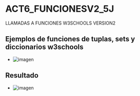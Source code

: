 # ACT6_FUNCIONESV2_5J
LLAMADAS A  FUNCIONES W3SCHOOLS VERSION2
## Ejemplos de funciones de tuplas, sets y diccionarios w3schools
- ![imagen](https://github.com/user-attachments/assets/b44272f4-5be5-4f69-94fb-52bbbc9c5d68)
## Resultado
- ![imagen](https://github.com/user-attachments/assets/5a729076-b08e-4b24-b4a1-ff00b5007af2)
